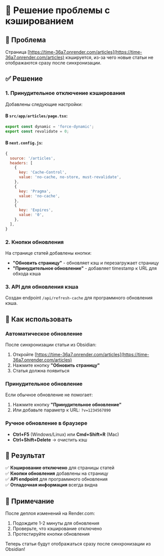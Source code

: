 # 🔄 Решение проблемы с кэшированием

## 🚨 Проблема

Страница [https://time-36a7.onrender.com/articles](https://time-36a7.onrender.com/articles) кэшируется, из-за чего новые статьи не отображаются сразу после синхронизации.

## ✅ Решение

### 1. Принудительное отключение кэширования

Добавлены следующие настройки:

#### В `src/app/articles/page.tsx`:
```typescript
export const dynamic = 'force-dynamic';
export const revalidate = 0;
```

#### В `next.config.js`:
```javascript
{
  source: '/articles',
  headers: [
    {
      key: 'Cache-Control',
      value: 'no-cache, no-store, must-revalidate',
    },
    {
      key: 'Pragma',
      value: 'no-cache',
    },
    {
      key: 'Expires',
      value: '0',
    },
  ],
}
```

### 2. Кнопки обновления

На странице статей добавлены кнопки:
- **"Обновить страницу"** - обновляет кэш и перезагружает страницу
- **"Принудительное обновление"** - добавляет timestamp к URL для обхода кэша

### 3. API для обновления кэша

Создан endpoint `/api/refresh-cache` для программного обновления кэша.

## 🔧 Как использовать

### Автоматическое обновление
После синхронизации статьи из Obsidian:
1. Откройте [https://time-36a7.onrender.com/articles](https://time-36a7.onrender.com/articles)
2. Нажмите кнопку **"Обновить страницу"**
3. Статья должна появиться

### Принудительное обновление
Если обычное обновление не помогает:
1. Нажмите кнопку **"Принудительное обновление"**
2. Или добавьте параметр к URL: `?v=1234567890`

### Ручное обновление в браузере
- **Ctrl+F5** (Windows/Linux) или **Cmd+Shift+R** (Mac)
- **Ctrl+Shift+Delete** → очистить кэш

## 🎯 Результат

✅ **Кэширование отключено** для страницы статей  
✅ **Кнопки обновления** добавлены на страницу  
✅ **API endpoint** для программного обновления  
✅ **Отладочная информация** всегда видна  

## 📝 Примечание

После деплоя изменений на Render.com:
1. Подождите 1-2 минуты для обновления
2. Проверьте, что кэширование отключено
3. Протестируйте кнопки обновления

Теперь статьи будут отображаться сразу после синхронизации из Obsidian! 